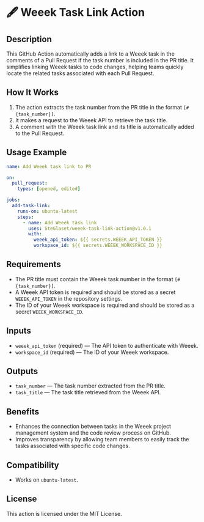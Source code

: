 # 🖋 Weeek Task Link Action

## Description

This GitHub Action automatically adds a link to a Weeek task in the comments of a Pull Request if the task number is included in the PR title. It simplifies linking Weeek tasks to code changes, helping teams quickly locate the related tasks associated with each Pull Request.

## How It Works

1. The action extracts the task number from the PR title in the format `[#{task_number}]`.
2. It makes a request to the Weeek API to retrieve the task title.
3. A comment with the Weeek task link and its title is automatically added to the Pull Request.

## Usage Example

```yaml
name: Add Weeek task link to PR

on:
  pull_request:
    types: [opened, edited]

jobs:
  add-task-link:
    runs-on: ubuntu-latest
    steps:
      - name: Add Weeek task link
        uses: SteGlaset/weeek-task-link-action@v1.0.1
        with:
          weeek_api_token: ${{ secrets.WEEEK_API_TOKEN }}
          workspace_id: ${{ secrets.WEEEK_WORKSPACE_ID }}
```

## Requirements

* The PR title must contain the Weeek task number in the format `[#{task_number}]`.
* A Weeek API token is required and should be stored as a secret `WEEEK_API_TOKEN` in the repository settings.
* The ID of your Weeek workspace is required and should be stored as a secret `WEEEK_WORKSPACE_ID`.

## Inputs

* `weeek_api_token` (required) — The API token to authenticate with Weeek.
* `workspace_id` (required) — The ID of your Weeek workspace.

## Outputs

* `task_number` — The task number extracted from the PR title.
* `task_title` — The task title retrieved from the Weeek API.

## Benefits

* Enhances the connection between tasks in the Weeek project management system and the code review process on GitHub.
* Improves transparency by allowing team members to easily track the tasks associated with specific code changes.

## Compatibility

* Works on `ubuntu-latest`.

## License
This action is licensed under the MIT License.
